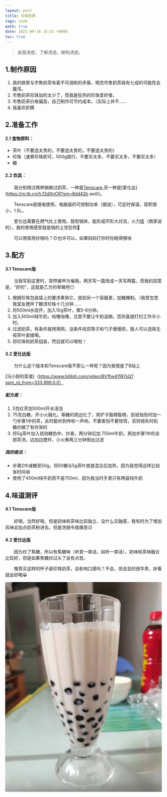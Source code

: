 ```yaml
---
layout: post
title: 珍珠奶茶
tags: cook
math: true
date: 2021-09-16 15:51 +0800
toc: true
---
```


> 直面诱惑，了解诱惑，解构诱惑。

## 1.制作原因

1. 我的肠胃与市售奶茶有着不可调和的矛盾，喝完市售奶茶我有七成的可能性会腹泻。
2. 市售奶茶珍珠加的太少了，而我是狂热的珍珠爱好者。
3. 市售奶茶价格偏高，自己制作可节约成本。（实际上并不……
4. 我喜欢折腾



## 2.准备工作

#### 2.1 食物原料：

-  茶叶（不要选太贵的，不要选太贵的，不要选太贵的）
-  珍珠（速煮珍珠即可，500g就行，不要买太多，不要买太多，不要买太多）
-  糖 

#### 2.2 炊具：

&emsp;&emsp;我分别用过两种锅做过奶茶，一种是[Tenscare]( https://m.tb.cn/h.fdWhkvF?sm=d26ab8),另一种是[爱仕达](https://m.tb.cn/h.f2dXnCR?sm=8dd42b  asd/)。

&emsp;&emsp;Tenscare是插电使用，电脑版的可控制功率（据说），可定时保温，容积很小，1.5L。

&emsp;&emsp;爱仕达需要在燃气灶上使用。鼓型锅体，能形成环形大对流，火力猛（商家说的），我的使用感受就是锅的上空巨热🥵

&emsp;&emsp;可以用家用炒锅吗？🙃也许可以，如果妈妈打你时你跑得够快

## 3.配方

#### 3.1 Tenscare版

&emsp;&emsp;当我写到这里时，突然被甲方催稿，两天写一篇改成一天写两篇，而我的回答是，“好的”，这就是乙方的卑微吧😶

1. 根据珍珠包装袋上的要求煮熟它，放到另一个容器里，加糖腌制。（我曾忽悠我室友搅拌了糖渍珍珠十几分钟……
2. 将500ml水烧开，加入10g茶叶，煮5-6分钟。
3. 加入500ml纯牛奶，咕噜咕噜，注意不要让牛奶溢锅，否则喜提打扫工作半小时。
4. 过滤奶茶，有条件就用筛网，没条件找双筷子和勺子慢慢捞，狠人可以选择无视茶叶直接喝。
5. 将珍珠和奶茶组装，然后就可以喝啦！

#### 3.2 爱仕达版

&emsp;&emsp;为什么这个版本和Tenscare版不那么一样呢？因为我借鉴了B站上

[冯小厨的菜谱]（https://www.bilibili.com/video/BV1fw411R7sQ?spm_id_from=333.999.0.0）

##### 配方是：

1. 5克红茶加500ml开水浸泡
2. 75克白糖，开小火融化。等糖的周边化了，用铲子豁楞豁楞，到琥珀色时加一勺步骤1中的茶，此时能听到哗啦一声响，不要害怕不要惊慌，否则错失时机糖炒糊了有你哭的
3. 将5g茶叶加入琥珀糖色中，炒香，两分钟后加 750ml牛奶，再加步骤1中的全部茶汤，边加边搅拌，小火煮两三分钟倒出过滤

##### 我的做法：

- 步骤2中减糖至50g，将50糖与5g茶叶直接混合后加热，因为我觉得这样比较省时间😅
- 使用了450ml纯牛奶而不是750ml，因为我当时手里只有两袋纯牛奶



## 4.味道测评

#### 4.1 Tenscare版

&emsp;&emsp;好喝，当然好喝，但是奶味和茶味比较独立，没什么交融感，我有时为了增加风味会加点奶茶粉进去。但是洗锅令我痛苦☹

#### 4.2 爱仕达版

&emsp;&emsp;因为炒了焦糖，所以有焦糖味（听君一席话，如听一席话），奶味和茶味融合比较好，但是如果焦糖炒过头了会有点苦。



&emsp;&emsp;推荐买这样的杯子装珍珠奶茶，会影响口感吗？不会，但会显的很华贵，好看就会好喝😀

![](/assets/pictures/milk-tea.jpg)





